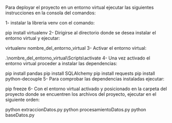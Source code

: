 Para deployar el proyecto en un entorno virtual ejecutar las siguientes instrucciones en la consola del comandos:

1- instalar la libreria venv con el comando:

pip install virtualenv
2- Dirigirse al directorio donde se desea instalar el entorno virtual y ejecutar:

virtualenv nombre_del_entorno_virtual
3- Activar el entorno virtual:

.\nombre_del_entorno_virtual\Scripts\activate
4- Una vez activado el entorno virtual proceder a instalar las dependencias:

pip install pandas
pip install SQLAlchemy
pip install requests
pip install python-decouple
5- Para comprobar las dependencias instaladas ejecutar:

pip freeze
6- Con el entorno virtual activado y posicionado en la carpeta del proyecto donde se encuentren los archivos del proyecto, ejecutar en el siguiente orden:

python extraccionDatos.py
python procesamientoDatos.py
python baseDatos.py

